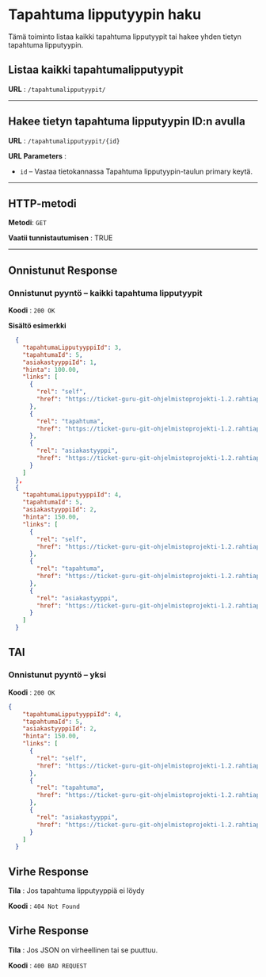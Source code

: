 # Tapahtuma lipputyypin haku

Tämä toiminto listaa kaikki tapahtuma lipputyypit tai hakee yhden tietyn tapahtuma lipputyypin.

## Listaa kaikki tapahtumalipputyypit

**URL** : `/tapahtumalipputyypit/`

---

## Hakee tietyn tapahtuma lipputyypin ID:n avulla

**URL** : `/tapahtumalipputyypit/{id}`

**URL Parameters** :  
- `id` – Vastaa tietokannassa Tapahtuma lipputyypin-taulun primary keytä.

---

## HTTP-metodi

**Metodi**: `GET`

**Vaatii tunnistautumisen** : TRUE  

---

## Onnistunut Response

### Onnistunut pyyntö – kaikki tapahtuma lipputyypit

**Koodi** : `200 OK`

**Sisältö esimerkki**
```json
  {
    "tapahtumaLipputyyppiId": 3,
    "tapahtumaId": 5,
    "asiakastyyppiId": 1,
    "hinta": 100.00,
    "links": [
      {
        "rel": "self",
        "href": "https://ticket-guru-git-ohjelmistoprojekti-1.2.rahtiapp.fi/tapahtumalipputyypit/3"
      },
      {
        "rel": "tapahtuma",
        "href": "https://ticket-guru-git-ohjelmistoprojekti-1.2.rahtiapp.fi/tapahtumat/5"
      },
      {
        "rel": "asiakastyyppi",
        "href": "https://ticket-guru-git-ohjelmistoprojekti-1.2.rahtiapp.fi/asiakastyypit/1"
      }
    ]
  },
  {
    "tapahtumaLipputyyppiId": 4,
    "tapahtumaId": 5,
    "asiakastyyppiId": 2,
    "hinta": 150.00,
    "links": [
      {
        "rel": "self",
        "href": "https://ticket-guru-git-ohjelmistoprojekti-1.2.rahtiapp.fi/tapahtumalipputyypit/4"
      },
      {
        "rel": "tapahtuma",
        "href": "https://ticket-guru-git-ohjelmistoprojekti-1.2.rahtiapp.fi/tapahtumat/5"
      },
      {
        "rel": "asiakastyyppi",
        "href": "https://ticket-guru-git-ohjelmistoprojekti-1.2.rahtiapp.fi/asiakastyypit/2"
      }
    ]
  }
```

## TAI
### Onnistunut pyyntö – yksi

**Koodi** : `200 OK`

```json
{
    "tapahtumaLipputyyppiId": 4,
    "tapahtumaId": 5,
    "asiakastyyppiId": 2,
    "hinta": 150.00,
    "links": [
      {
        "rel": "self",
        "href": "https://ticket-guru-git-ohjelmistoprojekti-1.2.rahtiapp.fi/tapahtumalipputyypit/4"
      },
      {
        "rel": "tapahtuma",
        "href": "https://ticket-guru-git-ohjelmistoprojekti-1.2.rahtiapp.fi/tapahtumat/5"
      },
      {
        "rel": "asiakastyyppi",
        "href": "https://ticket-guru-git-ohjelmistoprojekti-1.2.rahtiapp.fi/asiakastyypit/2"
      }
    ]
  }
```

## Virhe Response

**Tila** : Jos tapahtuma lipputyyppiä ei löydy

**Koodi** : `404 Not Found`

## Virhe Response

**Tila** : Jos JSON on virheellinen tai se puuttuu.

**Koodi** : `400 BAD REQUEST`
